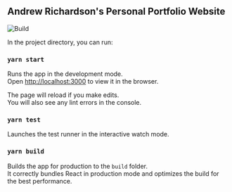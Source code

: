 ## Andrew Richardson's Personal Portfolio Website
![Build](https://github.com/andrewRichardson/portfolio-site/workflows/Build/badge.svg)

In the project directory, you can run:

### `yarn start`

Runs the app in the development mode.<br />
Open [http://localhost:3000](http://localhost:3000) to view it in the browser.

The page will reload if you make edits.<br />
You will also see any lint errors in the console.

### `yarn test`

Launches the test runner in the interactive watch mode.<br />

### `yarn build`

Builds the app for production to the `build` folder.<br />
It correctly bundles React in production mode and optimizes the build for the best performance.
